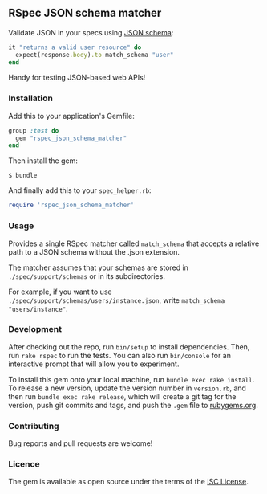 RSpec JSON schema matcher
-------------------------

Validate JSON in your specs using [JSON schema](http://json-schema.org/):

```ruby
it "returns a valid user resource" do
  expect(response.body).to match_schema "user"
end
```

Handy for testing JSON-based web APIs!

### Installation ###

Add this to your application's Gemfile:

```ruby
group :test do
  gem "rspec_json_schema_matcher"
end
```

Then install the gem:

```sh-session
$ bundle
```

And finally add this to your `spec_helper.rb`:

```ruby
require 'rspec_json_schema_matcher'
```

### Usage ###

Provides a single RSpec matcher called `match_schema` that accepts a relative
path to a JSON schema without the .json extension.

The matcher assumes that your schemas are stored in `./spec/support/schemas` or
in its subdirectories.

For example, if you want to use `./spec/support/schemas/users/instance.json`,
write `match_schema "users/instance"`.

### Development ###

After checking out the repo, run `bin/setup` to install dependencies. Then, run
`rake rspec` to run the tests. You can also run `bin/console` for an interactive
prompt that will allow you to experiment.

To install this gem onto your local machine, run `bundle exec rake install`. To
release a new version, update the version number in `version.rb`, and then run
`bundle exec rake release`, which will create a git tag for the version, push
git commits and tags, and push the `.gem` file to
[rubygems.org](https://rubygems.org).

### Contributing ###

Bug reports and pull requests are welcome!

### Licence ###

The gem is available as open source under the terms of the
[ISC License](http://opensource.org/licenses/ISC).
